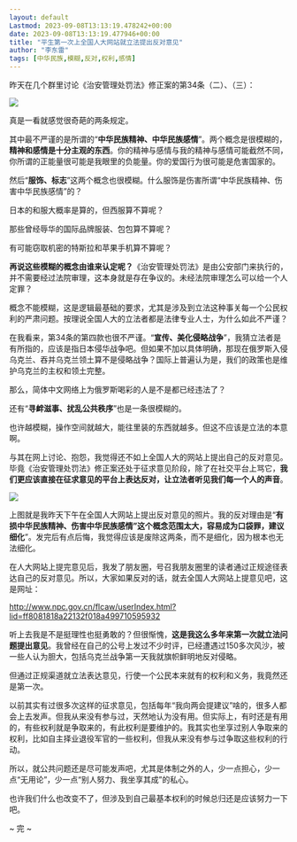 ```yaml
---
layout: default
Lastmod: 2023-09-08T13:13:19.478242+00:00
date: 2023-09-08T13:13:19.477946+00:00
title: "平生第一次上全国人大网站就立法提出反对意见"
author: "李东雷"
tags: [中华民族,模糊,反对,权利,感情]
---
```


昨天在几个群里讨论《治安管理处罚法》修正案的第34条（二）、（三）：  

![](https://images.weserv.nl/?url=https%3A//mmbiz.qpic.cn/sz_mmbiz_png/n1K2GTZdWYsC8GrG9xL9INJwvwBLbNxADCVIay1C9myb1LaJw5sibMaBib0IlXibhjonlAs3QpMZ5uuqTPoP1TWuQ/640%3Fwx_fmt%3Dpng)

真是一看就感觉很奇葩的两条规定。

其中最不严谨的是所谓的“**中华民族精神、中华民族感情**”。两个概念是很模糊的，**精神和感情是十分主观的东西**。你的精神与感情与我的精神与感情可能截然不同，你所谓的正能量很可能是我眼里的负能量。你的爱国行为很可能是危害国家的。

然后“**服饰、标志**”这两个概念也很模糊。什么服饰是伤害所谓“中华民族精神、伤害中华民族感情”的？

日本的和服大概率是算的，但西服算不算呢？

那些曾经辱华的国际品牌服装、包包算不算呢？

有可能窃取机密的特斯拉和苹果手机算不算呢？

**再说这些模糊的概念由谁来认定呢？**《治安管理处罚法》是由公安部门来执行的，并不需要经过法院审理，这本身就是存在争议的。未经法院审理怎么可以给一个人定罪？  

概念不能模糊，这是逻辑最基础的要求，尤其是涉及到立法这种事关每一个公民权利的严肃问题。按理说全国人大的立法者都是法律专业人士，为什么如此不严谨？

在我看来，第34条的第四款也很不严谨。“**宣传、美化侵略战争**”，我猜立法者是有所指的，应该是指日本侵华战争吧。但如果不加以具体明确，那现在俄罗斯入侵乌克兰、吞并乌克兰领土算不是侵略战争？国际上普遍认为是，我们的政策也是维护乌克兰的主权和领土完整。

那么，简体中文网络上为俄罗斯喝彩的人是不是都已经违法了？  

还有“**寻衅滋事、扰乱公共秩序**”也是一条很模糊的。

也许越模糊，操作空间就越大，能往里装的东西就越多。但这不应该是立法的本意啊。  

与其在网上讨论、抱怨，我觉得还不如上全国人大的网站上提出自己的反对意见。毕竟《治安管理处罚法》修正案还处于征求意见阶段，除了在社交平台上骂它，**我们更应该直接在征求意见的平台上表达反对，让立法者听见我们每一个人的声音**。  

![](https://images.weserv.nl/?url=https%3A//mmbiz.qpic.cn/sz_mmbiz_jpg/n1K2GTZdWYsC8GrG9xL9INJwvwBLbNxAicNUnGPXxI4q6Gln8X8Hw4bKU2x8nPX0hicibkvS5u4X3C69RnL61BhEg/640%3Fwx_fmt%3Djpeg)

上图就是我昨天下午在全国人大网站上提出反对意见的照片。我的反对理由是“**有损中华民族精神、伤害中华民族感情”这个概念范围太大，容易成为口袋罪，建议细化**”。发完后有点后悔，我觉得应该是废除这两条，而不是细化，因为根本也无法细化。

在人大网站上提完意见后，我发了朋友圈，号召我朋友圈里的读者通过正规途径表达自己的反对意见。所以，大家如果反对的话，就去全国人大网站上提意见吧，这是网址：

http://www.npc.gov.cn/flcaw/userIndex.html?lid=ff8081818a22132f018a499710595932

听上去我是不是挺理性也挺勇敢的？但很惭愧，**这是我这么多年来第一次就立法问题提出意见**。我曾经在自己的公号上发过不少时评，已经遭遇过150多次风沙，被一些人认为胆大，包括乌克兰战争第一天我就旗帜鲜明地反对侵略。

但通过正规渠道就立法表达意见，行使一个公民本来就有的权利和义务，我竟然还是第一次。

以前其实有过很多次这样的征求意见，包括每年“我向两会提建议”啥的，很多人都会上去发声。但我从来没有参与过，天然地认为没有用。但实际上，有时还是有用的，有些权利就是争取来的，有此权利是要维护的。我其实也坐享过别人争取来的权利，比如自主择业退役军官的一些权利，但我从来没有参与过争取这些权利的行动。

所以，就公共问题还是尽可能发声吧，尤其是体制之外的人，少一点担心，少一点“无用论”，少一点“别人努力、我坐享其成”的私心。

也许我们什么也改变不了，但涉及到自己最基本权利的时候总归还是应该努力一下吧。

~ 完 ~

